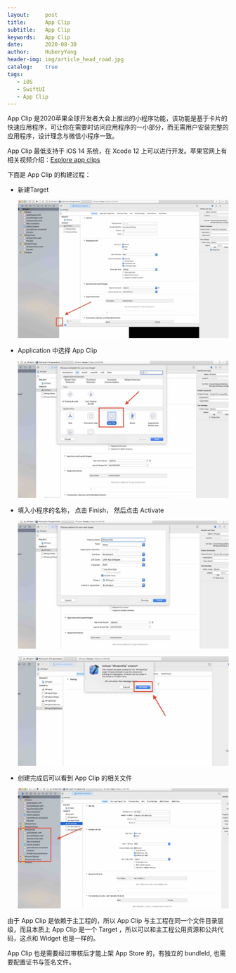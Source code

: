```yaml
--- 
layout:     post                      
title:      App Clip
subtitle:   App Clip
keywords:   App Clip
date:       2020-08-30                
author:     HuberyYang                
header-img: img/article_head_road.jpg
catalog:    true                     
tags:
   - iOS                            
   - SwiftUI
   - App Clip
---
```


App Clip 是2020苹果全球开发者大会上推出的小程序功能，该功能是基于卡片的快速应用程序，可让你在需要时访问应用程序的一小部分，而无需用户安装完整的应用程序，设计理念与微信小程序一致。

App Clip 最低支持于 iOS 14 系统，在 Xcode 12 上可以进行开发。苹果官网上有相关视频介绍：[Explore app clips](https://developer.apple.com/videos/play/wwdc2020/10174/)

下面是 App Clip 的构建过程：

- 新建Target

	![](https://raw.githubusercontent.com/HuberyYang/graphic/imgs/20200830/step01.jpg)

- Application 中选择 App Clip

	![](https://raw.githubusercontent.com/HuberyYang/graphic/imgs/20200830/step02.jpg)

- 填入小程序的名称， 点击 Finish， 然后点击 Activate

	![](https://raw.githubusercontent.com/HuberyYang/graphic/imgs/20200830/step03.jpg)


	![](https://raw.githubusercontent.com/HuberyYang/graphic/imgs/20200830/step04.jpg)

- 创建完成后可以看到 App Clip 的相关文件

	![](https://raw.githubusercontent.com/HuberyYang/graphic/imgs/20200830/step05.jpg)



由于 App Clip 是依赖于主工程的，所以 App Clip 与主工程在同一个文件目录层级，而且本质上 App Clip 是一个 Target ，所以可以和主工程公用资源和公共代码，这点和 Widget 也是一样的。

App Clip 也是需要经过审核后才能上架 App Store 的，有独立的 bundleId, 也需要配置证书与签名文件。


